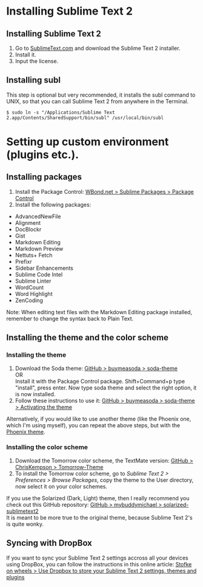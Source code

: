 # Installing Sublime Text 2

## Installing Sublime Text 2

1. Go to [SublimeText.com](http://www.sublimetext.com/) and download the Sublime Text 2 installer.
2. Install it.
3. Input the license.

## Installing subl

This step is optional but very recommended, it installs the subl command to UNIX, so that you can call Sublime Text 2 from anywhere in the Terminal.

`$ sudo ln -s "/Applications/Sublime Text 2.app/Contents/SharedSupport/bin/subl" /usr/local/bin/subl`

# Setting up custom environment (plugins etc.).

## Installing packages

1. Install the Package Control: [WBond.net > Sublime Packages > Package Control](http://wbond.net/sublime_packages/package_control)
2. Install the following packages:

- AdvancedNewFile
- Alignment
- DocBlockr
- Gist
- Markdown Editing
- Markdown Preview
- Nettuts+ Fetch
- Prefixr
- Sidebar Enhancements
- Sublime Code Intel
- Sublime Linter
- WordCount
- Word Highlight
- ZenCoding

Note: When editing text files with the Markdown Editing package installed, remember to change the syntax back to Plain Text.

## Installing the theme and the color scheme

### Installing the theme

1. Download the Soda theme: [GitHub > buymeasoda > soda-theme](https://github.com/buymeasoda/soda-theme)<br />
OR<br />
Install it with the Package Control package. Shift+Command+p type "install", press enter. Now type soda theme and select the right option, it is now installed.
2. Follow these instructions to use it: [GitHub > buymeasoda > soda-theme > Activating the theme](https://github.com/buymeasoda/soda-theme#activating-the-theme)

Alternatively, if you would like to use another theme (like the Phoenix one, which I'm using myself), you can repeat the above steps, but with the [Phoenix theme](http://netatoo.github.com/phoenix-theme/).

### Installing the color scheme

1. Download the Tomorrow color scheme, the TextMate version: [GitHub > ChrisKempson > Tomorrow-Theme](https://github.com/ChrisKempson/Tomorrow-Theme)
2. To install the Tomorrow color scheme, go to *Sublime Text 2 > Preferences > Browse Packages*, copy the theme to the User directory, now select it on your color schemes.

If you use the Solarized (Dark, Light) theme, then I really recommend you check out this GitHub repository: [GitHub > mybuddymichael > solarized-sublimetext2](https://github.com/mybuddymichael/solarized-sublimetext2)<br />
It is meant to be more true to the original theme, because Sublime Text 2's is quite wonky.

## Syncing with DropBox

If you want to sync your Sublime Text 2 settings accross all your devices using DropBox, you can follow the instructions in this online article: [Stofke on wheels > Use Dropbox to store your Sublime Text 2 settings, themes and plugins](http://wheels.onebuttonapps.net/2012/04/use-dropbox-to-store-your-sublime-text-2-settings/)
